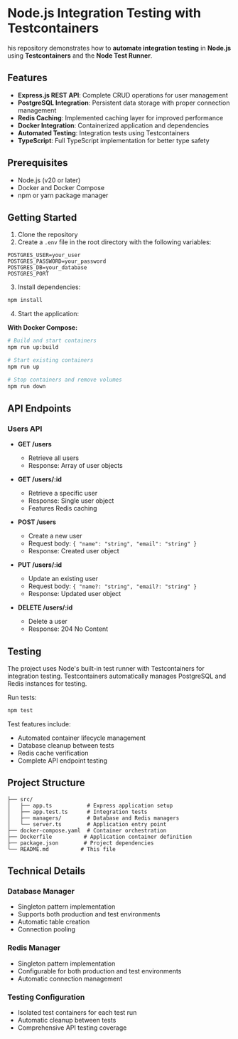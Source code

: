 # Node.js Integration Testing with Testcontainers

his repository demonstrates how to **automate integration testing** in **Node.js** using **Testcontainers** and the **Node Test Runner**.

## Features

- **Express.js REST API**: Complete CRUD operations for user management
- **PostgreSQL Integration**: Persistent data storage with proper connection management
- **Redis Caching**: Implemented caching layer for improved performance
- **Docker Integration**: Containerized application and dependencies
- **Automated Testing**: Integration tests using Testcontainers
- **TypeScript**: Full TypeScript implementation for better type safety

## Prerequisites

- Node.js (v20 or later)
- Docker and Docker Compose
- npm or yarn package manager

## Getting Started

1. Clone the repository
2. Create a `.env` file in the root directory with the following variables:

```env
POSTGRES_USER=your_user
POSTGRES_PASSWORD=your_password
POSTGRES_DB=your_database
POSTGRES_PORT
```

3. Install dependencies:

```bash
npm install
```

4. Start the application:

**With Docker Compose:**

```bash
# Build and start containers
npm run up:build

# Start existing containers
npm run up

# Stop containers and remove volumes
npm run down
```

## API Endpoints

### Users API

- **GET /users**

  - Retrieve all users
  - Response: Array of user objects

- **GET /users/:id**

  - Retrieve a specific user
  - Response: Single user object
  - Features Redis caching

- **POST /users**

  - Create a new user
  - Request body: `{ "name": "string", "email": "string" }`
  - Response: Created user object

- **PUT /users/:id**

  - Update an existing user
  - Request body: `{ "name?: "string", "email?: "string" }`
  - Response: Updated user object

- **DELETE /users/:id**
  - Delete a user
  - Response: 204 No Content

## Testing

The project uses Node's built-in test runner with Testcontainers for integration testing. Testcontainers automatically manages PostgreSQL and Redis instances for testing.

Run tests:

```bash
npm test
```

Test features include:

- Automated container lifecycle management
- Database cleanup between tests
- Redis cache verification
- Complete API endpoint testing

## Project Structure

```
├── src/
│   ├── app.ts           # Express application setup
│   ├── app.test.ts      # Integration tests
│   ├── managers/        # Database and Redis managers
│   └── server.ts        # Application entry point
├── docker-compose.yaml  # Container orchestration
├── Dockerfile          # Application container definition
├── package.json        # Project dependencies
└── README.md          # This file
```

## Technical Details

### Database Manager

- Singleton pattern implementation
- Supports both production and test environments
- Automatic table creation
- Connection pooling

### Redis Manager

- Singleton pattern implementation
- Configurable for both production and test environments
- Automatic connection management

### Testing Configuration

- Isolated test containers for each test run
- Automatic cleanup between tests
- Comprehensive API testing coverage
